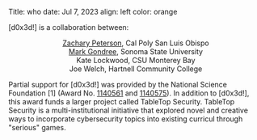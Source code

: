 Title: who
date: Jul 7, 2023
align: left
color: orange

[d0x3d!] is a collaboration between:

<p style="text-align: center">
<a href="http://znjp.com/">Zachary Peterson</a>, Cal Poly San Luis Obispo
<br>
<a href="http://gondree.com/">Mark Gondree</a>, Sonoma State University
<br>
Kate Lockwood, CSU Monterey Bay
<br>
Joe Welch, Hartnell Community College
</p>

Partial support for [d0x3d!] was provided by the National Science Foundation [1] (Award No. [1140561](http://www.nsf.gov/awardsearch/showAward?AWD_ID=1140561) and [1140575](http://www.nsf.gov/awardsearch/showAward?AWD_ID=1140575)). In addition to [d0x3d!], this award funds a larger project called TableTop Security. TableTop Security is a multi-institutional initiative that explored novel and creative ways to incorporate cybersecurity topics into existing curricul through "serious" games.

[^1]: Any opinions, findings, and conclusions or recommendations expressed in this material are those of the author(s) and do not necessarily reflect the views of the National Science Foundation.
